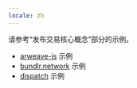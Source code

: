 ```yaml
---
locale: zh
---
```

请参考“发布交易核心概念”部分的示例。

* [arweave-js](/guides/posting-transactions/arweave-js.md) 示例
* [bundlr.network](/guides/posting-transactions/bundlr.md) 示例
* [dispatch](/guides//posting-transactions/dispatch.md) 示例
